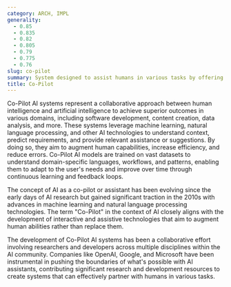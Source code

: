 ```yaml
---
category: ARCH, IMPL
generality:
  - 0.85
  - 0.835
  - 0.82
  - 0.805
  - 0.79
  - 0.775
  - 0.76
slug: co-pilot
summary: System designed to assist humans in various tasks by offering suggestions, automating routine tasks, and enhancing decision-making processes.
title: Co-Pilot
---
```


Co-Pilot AI systems represent a collaborative approach between human intelligence and artificial intelligence to achieve superior outcomes in various domains, including software development, content creation, data analysis, and more. These systems leverage machine learning, natural language processing, and other AI technologies to understand context, predict requirements, and provide relevant assistance or suggestions. By doing so, they aim to augment human capabilities, increase efficiency, and reduce errors. Co-Pilot AI models are trained on vast datasets to understand domain-specific languages, workflows, and patterns, enabling them to adapt to the user's needs and improve over time through continuous learning and feedback loops.

The concept of AI as a co-pilot or assistant has been evolving since the early days of AI research but gained significant traction in the 2010s with advances in machine learning and natural language processing technologies. The term "Co-Pilot" in the context of AI closely aligns with the development of interactive and assistive technologies that aim to augment human abilities rather than replace them.

The development of Co-Pilot AI systems has been a collaborative effort involving researchers and developers across multiple disciplines within the AI community. Companies like OpenAI, Google, and Microsoft have been instrumental in pushing the boundaries of what's possible with AI assistants, contributing significant research and development resources to create systems that can effectively partner with humans in various tasks.
